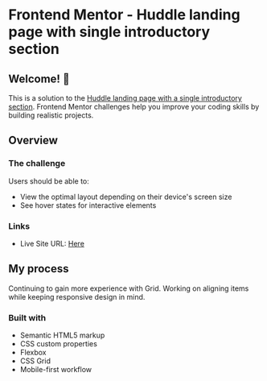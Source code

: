 # Frontend Mentor - Huddle landing page with single introductory section

## Welcome! 👋

This is a solution to the [Huddle landing page with a single introductory section](https://www.frontendmentor.io/challenges/huddle-landing-page-with-a-single-introductory-section-B_2Wvxgi0). Frontend Mentor challenges help you improve your coding skills by building realistic projects. 

## Overview

### The challenge

Users should be able to:

- View the optimal layout depending on their device's screen size
- See hover states for interactive elements

### Links

- Live Site URL: [Here](https://neenreva.github.io/huddle-landing-page-with-single-introductory-section-master/)

## My process

Continuing to gain more experience with Grid. Working on aligning items while keeping responsive design in mind.

### Built with

- Semantic HTML5 markup
- CSS custom properties
- Flexbox
- CSS Grid
- Mobile-first workflow
